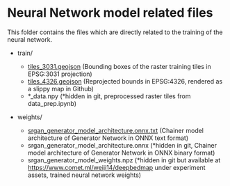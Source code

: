# Neural Network model related files

This folder contains the files which are directly related to the training of the neural network.

- train/
  - [tiles_3031.geojson](train/tiles_3031.geojson)  (Bounding boxes of the raster training tiles in EPSG:3031 projection)
  - [tiles_4326.geojson](train/tiles_4326.geojson)  (Reprojected bounds in EPSG:4326, rendered as a slippy map in Github)
  - \*_data.npy  (\*hidden in git, preprocessed raster tiles from data_prep.ipynb)

- weights/
  - [srgan_generator_model_architecture.onnx.txt](weights/srgan_generator_model_architecture.onnx.txt)  (Chainer model architecture of Generator Network in ONNX text format)
  - srgan_generator_model_architecture.onnx  (\*hidden in git, Chainer model architecture of Generator Network in ONNX binary format)
  - srgan_generator_model_weights.npz  (\*hidden in git but available at https://www.comet.ml/weiji14/deepbedmap under experiment assets, trained neural network weights)
